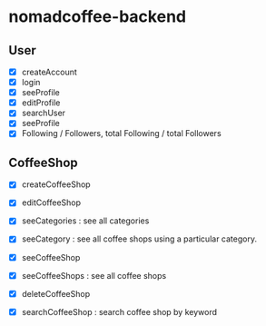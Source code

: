 # nomadcoffee-backend

User
----
- [x] createAccount  
- [x] login  
- [x] seeProfile  
- [x] editProfile  
- [x] searchUser  
- [x] seeProfile  
- [x] Following / Followers, total Following / total Followers  

CoffeeShop
----------
- [x] createCoffeeShop  
- [x] editCoffeeShop  
- [x] seeCategories : see all categories  
- [x] seeCategory : see all coffee shops using a particular category.  
- [x] seeCoffeeShop  
- [x] seeCoffeeShops : see all coffee shops  
- [x] deleteCoffeeShop  
- [x] searchCoffeeShop : search coffee shop by keyword  

